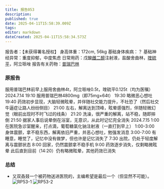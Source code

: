 ```yaml
---
title: 报告053
description: 
published: true
date: 2025-04-11T15:58:39.009Z
tags: 
editor: markdown
dateCreated: 2025-04-11T15:58:34.573Z
---
```


报告者：【未获得署名授权】
身高体重：172cm, 56kg
基础身体疾病：？
基础神经异常：重度抑郁，中度焦虑
日常用药：戊酸[雌二醇](/E2/)注射液，盐酸舍曲林，[喹硫平](/QTP/)，阿立哌唑
报告有关药物：[普瑞巴林](/PR80/)

### 原报告
服用普瑞巴林前早上服用舍曲林4t，阿立哌唑0.5t，喹硫平0.125t（均为医嘱）
2024.7.14
19:10 服用普瑞巴林4800mg（即75mg×64t）
19:30 略微恶心想吐
19:40 药效初步显现，大脑轻微眩晕，并伴随社交能力提升，不社恐了（然后社交牛逼症让路人纷纷侧目）
21:00 左右，解离达到顶峰，眩晕感强烈，伴随轻微幻觉（眼前出现时不时飞过的线条）
21:20 洗澡，很严重的解离，站不稳，随即摔倒
21:50 据家人事后说晕倒在浴室，无意识，从此时记忆完全消失
2024.7.15
1:00 在医院急诊室醒来，打点滴，葡萄糖氯化钠注射液（一直打到早上）
1:00-3:00 身体震颤，拿不稳东西，解离依旧严重，并恶心想吐，勉强发消息
3:00-7:00 有睡意，睡觉了，记忆中没有做梦，但也许是记忆消失了
7:30 出院，仍处于轻度解离与震颤状态
8:00 回家，仍然震颤拿不稳手机
9:00 药效逐步消失，仅剩略微眩晕
此后直到目前（14:20）仍有略微眩晕，其他药效已消失

### 总结
- 又双叒叕一个被药物送进医院的，主编希望是最后一个（但显然不可能）。 ![RP53-1](./imgs/RP53-1.jpg) ![RP53-2](./imgs/RP53-2.jpg)
